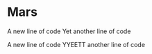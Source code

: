 # Mars
A new line of code
Yet another line of code

A new line of code
YYEETT another line of code 

